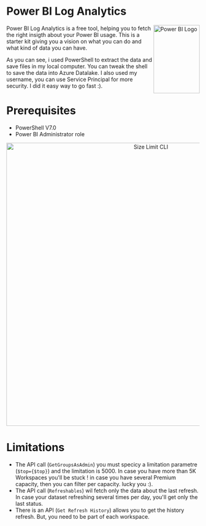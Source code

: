 # Power BI Log Analytics 

<img src="https://images.squarespace-cdn.com/content/v1/57aa0fb1b3db2bbe2dfb5840/1607362034987-W2CCN0CV3112IH7MO9PP/ke17ZwdGBToddI8pDm48kHetbtA8IrNNARGRRAMq6VBZw-zPPgdn4jUwVcJE1ZvWEtT5uBSRWt4vQZAgTJucoTqqXjS3CfNDSuuf31e0tVHhoieEUztzpJSjZ_qXSmFcXEpZNATOgXau2Y02sfc7AN1lH3P2bFZvTItROhWrBJ0/Power+BI+Logo.png" align="right"
     alt="Power BI Logo" width="120" height="178">

Power BI Log Analytics is a free tool, helping you to fetch the right insigth about your Power BI usage. This is a starter kit giving you a vision on what you can do and what
kind of data you can have.

As you can see, i used PowerShell to extract the data and save files in my local computer. You can tweak the shell to save the data into Azure Datalake. I also used my username,
you can use Service Principal for more security. I did it easy way to go fast :).

# Prerequisites

* PowerShell V7.0
* Power BI Administrator role

<p align="center">
  <img src="./img/example.png" alt="Size Limit CLI" width="738">
</p>

# Limitations

* The API call (`GetGroupsAsAdmin`) you must specicy a limitation parametre (`$top={$top}`) and the limitation is 5000. In case you have more than 5K Workspaces you'll be stuck ! in case you have several Premium capacity, then you can filter per capacity. lucky you :).
* The API call (`Refreshables`) wil fetch only the data about the last refresh. In case your dataset refreshing several times per day, you'll get only the last status.
* There is an API (`Get Refresh History`) allows you to get the history refresh. But, you need to be part of each workspace.
